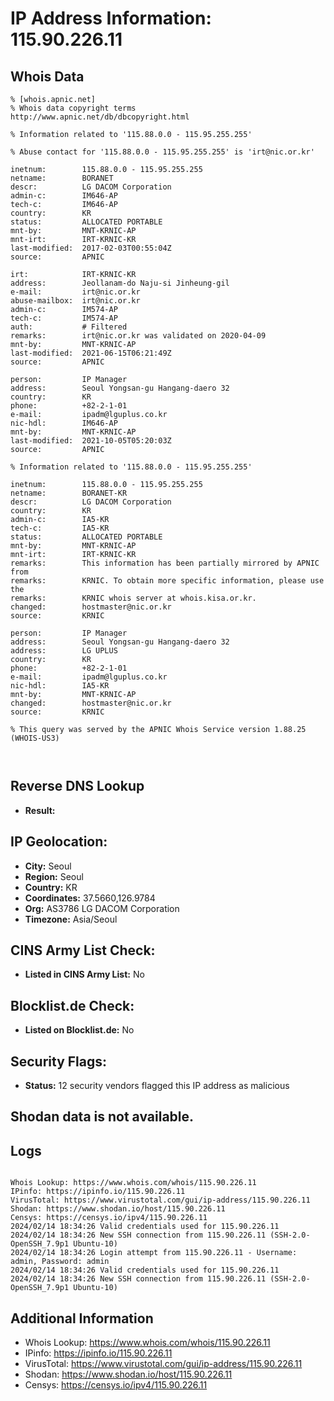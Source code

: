 # IP Address Information: 115.90.226.11

## Whois Data
```
% [whois.apnic.net]
% Whois data copyright terms    http://www.apnic.net/db/dbcopyright.html

% Information related to '115.88.0.0 - 115.95.255.255'

% Abuse contact for '115.88.0.0 - 115.95.255.255' is 'irt@nic.or.kr'

inetnum:        115.88.0.0 - 115.95.255.255
netname:        BORANET
descr:          LG DACOM Corporation
admin-c:        IM646-AP
tech-c:         IM646-AP
country:        KR
status:         ALLOCATED PORTABLE
mnt-by:         MNT-KRNIC-AP
mnt-irt:        IRT-KRNIC-KR
last-modified:  2017-02-03T00:55:04Z
source:         APNIC

irt:            IRT-KRNIC-KR
address:        Jeollanam-do Naju-si Jinheung-gil
e-mail:         irt@nic.or.kr
abuse-mailbox:  irt@nic.or.kr
admin-c:        IM574-AP
tech-c:         IM574-AP
auth:           # Filtered
remarks:        irt@nic.or.kr was validated on 2020-04-09
mnt-by:         MNT-KRNIC-AP
last-modified:  2021-06-15T06:21:49Z
source:         APNIC

person:         IP Manager
address:        Seoul Yongsan-gu Hangang-daero 32
country:        KR
phone:          +82-2-1-01
e-mail:         ipadm@lguplus.co.kr
nic-hdl:        IM646-AP
mnt-by:         MNT-KRNIC-AP
last-modified:  2021-10-05T05:20:03Z
source:         APNIC

% Information related to '115.88.0.0 - 115.95.255.255'

inetnum:        115.88.0.0 - 115.95.255.255
netname:        BORANET-KR
descr:          LG DACOM Corporation
country:        KR
admin-c:        IA5-KR
tech-c:         IA5-KR
status:         ALLOCATED PORTABLE
mnt-by:         MNT-KRNIC-AP
mnt-irt:        IRT-KRNIC-KR
remarks:        This information has been partially mirrored by APNIC from
remarks:        KRNIC. To obtain more specific information, please use the
remarks:        KRNIC whois server at whois.kisa.or.kr.
changed:        hostmaster@nic.or.kr
source:         KRNIC

person:         IP Manager
address:        Seoul Yongsan-gu Hangang-daero 32
address:        LG UPLUS
country:        KR
phone:          +82-2-1-01
e-mail:         ipadm@lguplus.co.kr
nic-hdl:        IA5-KR
mnt-by:         MNT-KRNIC-AP
changed:        hostmaster@nic.or.kr
source:         KRNIC

% This query was served by the APNIC Whois Service version 1.88.25 (WHOIS-US3)



```
## Reverse DNS Lookup
- **Result:** 

## IP Geolocation:
- **City:** Seoul
- **Region:** Seoul
- **Country:** KR
- **Coordinates:** 37.5660,126.9784
- **Org:** AS3786 LG DACOM Corporation
- **Timezone:** Asia/Seoul

## CINS Army List Check:
- **Listed in CINS Army List:** 
No

## Blocklist.de Check:
- **Listed on Blocklist.de:** 
No

## Security Flags:
- **Status:** 12 security vendors flagged this IP address as malicious

## Shodan data is not available.

## Logs
```

Whois Lookup: https://www.whois.com/whois/115.90.226.11
IPinfo: https://ipinfo.io/115.90.226.11
VirusTotal: https://www.virustotal.com/gui/ip-address/115.90.226.11
Shodan: https://www.shodan.io/host/115.90.226.11
Censys: https://censys.io/ipv4/115.90.226.11
2024/02/14 18:34:26 Valid credentials used for 115.90.226.11
2024/02/14 18:34:26 New SSH connection from 115.90.226.11 (SSH-2.0-OpenSSH_7.9p1 Ubuntu-10)
2024/02/14 18:34:26 Login attempt from 115.90.226.11 - Username: admin, Password: admin
2024/02/14 18:34:26 Valid credentials used for 115.90.226.11
2024/02/14 18:34:26 New SSH connection from 115.90.226.11 (SSH-2.0-OpenSSH_7.9p1 Ubuntu-10)

```
## Additional Information
- Whois Lookup: https://www.whois.com/whois/115.90.226.11
- IPinfo: https://ipinfo.io/115.90.226.11
- VirusTotal: https://www.virustotal.com/gui/ip-address/115.90.226.11
- Shodan: https://www.shodan.io/host/115.90.226.11
- Censys: https://censys.io/ipv4/115.90.226.11

